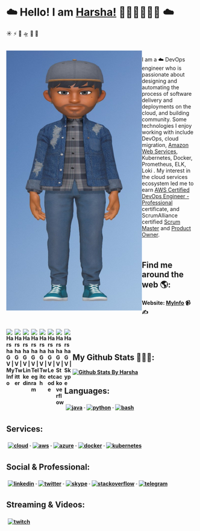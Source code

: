 # ☁️ Hello! I am [Harsha!](https://harshagv.wixsite.com/myinfo) 👋🏾‍👨🏾‍💻🌟 ☁️
☀
⚡
🌈
🛸
💬
🌟
<!--
**harshagv/harshagv** is a ✨ _special_ ✨ repository because its `README.md` (this file) appears on your GitHub profile.

Here are some ideas to get you started:

- 🔭 I’m currently working on ...
- 🌱 I’m currently learning ...
- 👯 I’m looking to collaborate on ...
- 🤔 I’m looking for help with ...
- 💬 Ask me about ...
- 📫 How to reach me: ...
- 😄 Pronouns: ...
- ⚡ Fun fact: ...
-->

<br />

<img align="right" src="https://github.com/harshagv/harshagv/blob/master/gvh.jpg" width="360" height="690" alt="banner that says Harsha - cloud devops engineer, alongside a cartoon illustration of Harsha" style="float:left;">   

<p align="left">I am a ☁️ DevOps engineer who is passionate about designing and automating the process of software delivery and deployments on the cloud, and building community. Some technologies I enjoy working with include DevOps, cloud migration, <a href="https://aws.amazon.com/">Amazon Web Services</a>, Kubernetes, Docker, Prometheus, ELK, Loki . My interest in the cloud services ecosystem led me to earn <a href="https://www.certmetrics.com/amazon/public/badge.aspx?i=5&t=c&d=2019-12-03&ci=AWS00661785">AWS Certified DevOps Engineer - Professional</a> certificate, and ScrumAlliance certified <a href="https://badgecert.com/bc/html/profile.jsp?k=fdoihhc">Scrum Master</a> and <a href="https://badgecert.com/bc/html/profile.jsp?k=xyhdzjz">Product Owner</a>.</p>

<br />


## Find me around the web 🌎:
<b>Website:<b> <a href="https://harshagv.wixsite.com/myinfo">MyInfo</a> 📹✍


<br/>
<a href="https://harshagv.wixsite.com/myinfo">
  <img align="left" alt="Harsha G V | MyInfo" width="22px" src="https://cdn.jsdelivr.net/npm/simple-icons@3.1.0/icons/wix.svg" />
</a>
<a href="https://twitter.com/harsha_gv">
  <img align="left" alt="Harsha G V | Twitter" width="22px" src="https://cdn.jsdelivr.net/npm/simple-icons@v3/icons/twitter.svg" />
</a>
<a href="https://www.linkedin.com/in/harshagv/">
  <img align="left" alt="Harsha G V | Linkedin" width="22px" src="https://cdn.jsdelivr.net/npm/simple-icons@v3/icons/linkedin.svg" />
</a>
<a href="https://t.me/harsha_gv">
  <img align="left" alt="Harsha G V | Telegram" width="22px" src="https://cdn.jsdelivr.net/npm/simple-icons@v3/icons/telegram.svg" />
</a>
<a href="https://www.twitch.tv/harshagv">
  <img align="left" alt="Harsha G V | Twitch" width="22px" src="https://cdn.jsdelivr.net/npm/simple-icons@3.1.0/icons/twitch.svg" />
</a>
<a href="https://leetcode.com/harsha_gv/">
  <img align="left" alt="Harsha G V | Leetcode" width="22px" src="https://cdn.jsdelivr.net/npm/simple-icons@v3/icons/leetcode.svg" />
</a>
<a href="https://stackoverflow.com/users/10053482/harsha-g-v">
  <img align="left" alt="Harsha G V | Stackoverflow" width="22px" src="https://cdn.jsdelivr.net/npm/simple-icons@3.1.0/icons/stackoverflow.svg" />
</a>
<a href="https://join.skype.com/invite/GIgzT5tdn8GY">
  <img align="left" alt="Harsha G V | Skype" width="22px" src="https://cdn.jsdelivr.net/npm/simple-icons@3.1.0/icons/skype.svg" />
</a>
<br />
<br />

## My Github Stats 👨🏾‍💻:

[![Github Stats By Harsha](https://github-readme-stats.vercel.app/api?username=harshagv&show_icons=true&line_height=50&hide=["stars","prs"])](https://github.com/anuraghazra/github-readme-stats)


## Languages:

<a href="#">
  <img src="https://github.com/MikeCodesDotNET/ColoredBadges/tree/master/svg/dev/languages/java.svg" alt="java" style="vertical-align:top; margin:6px 4px">
</a>  

<a href="#">
  <img src="https://github.com/MikeCodesDotNET/ColoredBadges/tree/master/svg/dev/languages/python.svg" alt="python" style="vertical-align:top; margin:6px 4px">
</a>  

<a href="#">
  <img src="https://github.com/MikeCodesDotNET/ColoredBadges/tree/master/svg/dev/tools/bash.svg" alt="bash" style="vertical-align:top; margin:6px 4px">
</a> 

## Services:

<a href="#">
  <img src="https://github.com/MikeCodesDotNET/ColoredBadges/tree/master/svg/dev/misc/cloud.svg" alt="cloud" style="vertical-align:top; margin:6px 4px">
</a>  


<a href="https://aws.amazon.com/">
  <img src="https://github.com/MikeCodesDotNET/ColoredBadges/tree/master/svg/dev/services/aws.svg" alt="aws" style="vertical-align:top; margin:6px 4px">
</a> 

<a href="https://azure.microsoft.com/en-us/">
  <img src="https://github.com/MikeCodesDotNET/ColoredBadges/tree/master/svg/dev/services/azure.svg" alt="azure" style="vertical-align:top; margin:6px 4px">
</a> 

<a href="https://www.docker.com/">
  <img src="https://github.com/MikeCodesDotNET/ColoredBadges/tree/master/svg/dev/services/dockerhub.svg" alt="docker" style="vertical-align:top; margin:6px 4px">
</a> 

<a href="https://kubernetes.io/">
  <img src="https://github.com/MikeCodesDotNET/ColoredBadges/tree/master/svg/dev/services/kubernetes.svg" alt="kubernetes" style="vertical-align:top; margin:6px 4px">
</a> 

## Social & Professional: 

<a href="https://www.linkedin.com/in/harshagv/">
  <img src="https://github.com/MikeCodesDotNET/ColoredBadges/tree/master/svg/social/linkedin.svg" alt="linkedin" style="vertical-align:top; margin:6px 4px">
</a>  

<a href="https://twitter.com/harsha_gv">
  <img src="https://github.com/MikeCodesDotNET/ColoredBadges/tree/master/svg/social/twitter.svg" alt="twitter" style="vertical-align:top; margin:6px 4px">
</a>

<a href="https://join.skype.com/invite/GIgzT5tdn8GY">
  <img src="https://github.com/MikeCodesDotNET/ColoredBadges/tree/master/svg/social/skype.svg" alt="skype" style="vertical-align:top; margin:6px 4px">
</a> 

<a href="https://stackoverflow.com/users/10053482/harsha-g-v">
  <img src="https://github.com/MikeCodesDotNET/ColoredBadges/tree/master/svg/social/stackoverflow.svg" alt="stackoverflow" style="vertical-align:top; margin:6px 4px">
</a>   

<a href="https://t.me/harsha_gv">
  <img src="https://github.com/MikeCodesDotNET/ColoredBadges/tree/master/svg/social/telegram.svg" alt="telegram" style="vertical-align:top; margin:6px 4px">
</a>

## Streaming & Videos: 

<a href="https://www.twitch.tv/harshagv">
  <img src="https://github.com/MikeCodesDotNET/ColoredBadges/tree/master/svg/streaming/twitch.svg" alt="twitch" style="vertical-align:top; margin:6px 4px">
</a>  
